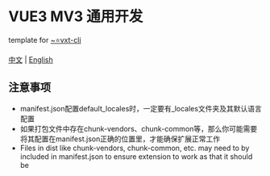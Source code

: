 # VUE3 MV3 通用开发

template for [~⭐vxt-cli](https://github.com/noah227/vxt-cli)

[中文]() | [English]()

## 注意事项
* manifest.json配置default_locales时，一定要有_locales文件夹及其默认语言配置
* 如果打包文件中存在chunk-vendors、chunk-common等，那么你可能需要将其配置在manifest.json正确的位置里，才能确保扩展正常工作
* Files in dist like chunk-vendors, chunk-common, etc. may need to by included in manifest.json to ensure extension to work as that it should be